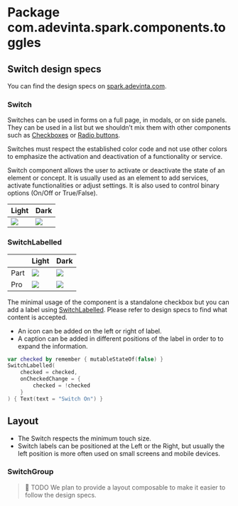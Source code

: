 # Package com.adevinta.spark.components.toggles

## Switch design specs

You can find the design specs
on [spark.adevinta.com](https://spark.adevinta.com/1186e1705/p/58a2c6-switch/b/700a17).

### Switch

Switches can be used in forms on a full page, in modals, or on side panels.
They can be used in a list but we shouldn’t mix them with other components such as [Checkboxes](./CheckBox.md) or
[Radio buttons](./RadioButton.md).

Switches must respect the established color code and not use other colors to emphasize the
activation and deactivation of a functionality or service.

Switch component allows the user to activate or deactivate the state of an element or concept.
It is usually used as an element to add services, activate functionalities or adjust settings.
It is also used to control binary options (On/Off or True/False).

| Light                                                                                                                                                                    | Dark                                                                                                                                                                    |
|--------------------------------------------------------------------------------------------------------------------------------------------------------------------------|-------------------------------------------------------------------------------------------------------------------------------------------------------------------------|
| ![](../../../../../../../../../spark-screenshot-testing/src/test/snapshots/images/com.adevinta.spark_PreviewScreenshotTests_preview_tests_toggles_switch_part_light.png) | ![](../../../../../../../../../spark-screenshot-testing/src/test/snapshots/images/com.adevinta.spark_PreviewScreenshotTests_preview_tests_toggles_switch_part_dark.png) |

### SwitchLabelled

|      | Light                                                                                                                                                                            | Dark                                                                                                                                                                            |
|------|----------------------------------------------------------------------------------------------------------------------------------------------------------------------------------|---------------------------------------------------------------------------------------------------------------------------------------------------------------------------------|
| Part | ![](../../../../../../../../../spark-screenshot-testing/src/test/snapshots/images/com.adevinta.spark_PreviewScreenshotTests_preview_tests_toggles_switchlabelled_part_light.png) | ![](../../../../../../../../../spark-screenshot-testing/src/test/snapshots/images/com.adevinta.spark_PreviewScreenshotTests_preview_tests_toggles_switchlabelled_part_dark.png) |
| Pro  | ![](../../../../../../../../../spark-screenshot-testing/src/test/snapshots/images/com.adevinta.spark_PreviewScreenshotTests_preview_tests_toggles_switchlabelled_pro_light.png)  | ![](../../../../../../../../../spark-screenshot-testing/src/test/snapshots/images/com.adevinta.spark_PreviewScreenshotTests_preview_tests_toggles_switchlabelled_pro_dark.png)  |

The minimal usage of the component is a standalone checkbox but you can add a label
using [SwitchLabelled](Switch.kt).
Please refer to design specs to find what content is accepted.

- An icon can be added on the left or right of label.
- A caption can be added in different positions of the label in order to to expand the information.

```kotlin
var checked by remember { mutableStateOf(false) }
SwitchLabelled(
    checked = checked,
    onCheckedChange = {
        checked = !checked
    }
) { Text(text = "Switch On") }
```

## Layout
- The Switch respects the minimum touch size.
- Switch labels can be positioned at the Left or the Right, but usually the left position is more often used on small screens and mobile devices.

### SwitchGroup

> 🚀 TODO
> We plan to provide a layout composable to make it easier to follow the design specs.
